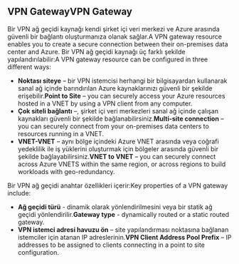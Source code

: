 ## <a name="vpn-gateway"></a><span data-ttu-id="f791d-101">VPN Gateway</span><span class="sxs-lookup"><span data-stu-id="f791d-101">VPN Gateway</span></span>
<span data-ttu-id="f791d-102">Bir VPN ağ geçidi kaynağı kendi şirket içi veri merkezi ve Azure arasında güvenli bir bağlantı oluşturmanıza olanak sağlar.</span><span class="sxs-lookup"><span data-stu-id="f791d-102">A VPN gateway resource enables you to create a secure connection between their on-premises data center and Azure.</span></span> <span data-ttu-id="f791d-103">Bir VPN ağ geçidi kaynağı üç farklı şekilde yapılandırılabilir:</span><span class="sxs-lookup"><span data-stu-id="f791d-103">A VPN gateway resource can be configured in three different ways:</span></span>

* <span data-ttu-id="f791d-104">**Noktası siteye** – bir VPN istemcisi herhangi bir bilgisayardan kullanarak sanal ağ içinde barındırılan Azure kaynaklarınızı güvenli bir şekilde erişebilir.</span><span class="sxs-lookup"><span data-stu-id="f791d-104">**Point to Site** – you can securely access your Azure resources hosted in a VNET by using a VPN client from any computer.</span></span> 
* <span data-ttu-id="f791d-105">**Çok siteli bağlantı** –, şirket içi veri merkezleri sanal ağ içinde çalışan kaynakları güvenli bir şekilde bağlanabilirsiniz.</span><span class="sxs-lookup"><span data-stu-id="f791d-105">**Multi-site connection** – you can securely connect from your on-premises data centers to resources running in a VNET.</span></span> 
* <span data-ttu-id="f791d-106">**VNET-VNET** – aynı bölge içindeki Azure VNET arasında veya coğrafi yedeklilik ile iş yüklerini oluşturmak için bölgeler arasında güvenli bir şekilde bağlayabilirsiniz.</span><span class="sxs-lookup"><span data-stu-id="f791d-106">**VNET to VNET** – you can securely connect across Azure VNETS within the same region, or across regions to build workloads with geo-redundancy.</span></span>

<span data-ttu-id="f791d-107">Bir VPN ağ geçidi anahtar özellikleri içerir:</span><span class="sxs-lookup"><span data-stu-id="f791d-107">Key properties of a VPN gateway include:</span></span>

* <span data-ttu-id="f791d-108">**Ağ geçidi türü** - dinamik olarak yönlendirilmesini veya bir statik ağ geçidi yönlendirilir.</span><span class="sxs-lookup"><span data-stu-id="f791d-108">**Gateway type** - dynamically routed or a static routed gateway.</span></span> 
* <span data-ttu-id="f791d-109">**VPN istemci adresi havuzu ön** – site yapılandırması noktasına bağlanan istemciler için atanan IP adreslerinin.</span><span class="sxs-lookup"><span data-stu-id="f791d-109">**VPN Client Address Pool Prefix** – IP addresses to be assigned to clients connecting in a point to site configuration.</span></span>

